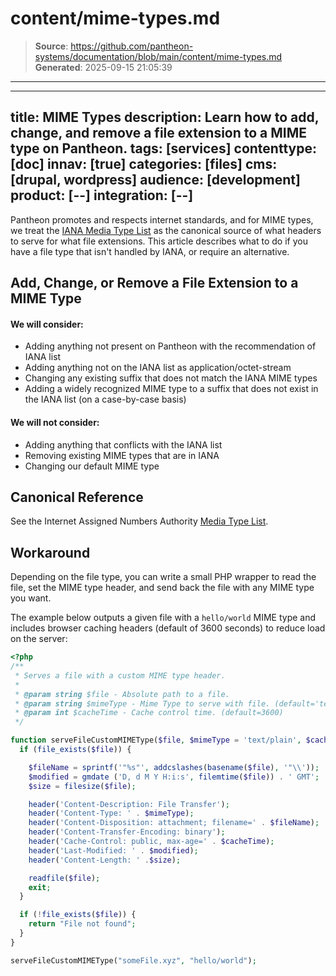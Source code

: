 # content/mime-types.md

> **Source**: https://github.com/pantheon-systems/documentation/blob/main/content/mime-types.md
> **Generated**: 2025-09-15 21:05:39

---

---
title: MIME Types
description: Learn how to add, change, and remove a file extension to a MIME type on Pantheon.
tags: [services]
contenttype: [doc]
innav: [true]
categories: [files]
cms: [drupal, wordpress]
audience: [development]
product: [--]
integration: [--]
---
Pantheon promotes and respects internet standards, and for MIME types, we treat the [IANA Media Type List](https://www.iana.org/assignments/media-types/media-types.xhtml) as the canonical source of what headers to serve for what file extensions. This article describes what to do if you have a file type that isn't handled by IANA, or require an alternative.

## Add, Change, or Remove a File Extension to a MIME Type

#### We will consider:
- Adding anything not present on Pantheon with the recommendation of IANA list
- Adding anything not on the IANA list as application/octet-stream
- Changing any existing suffix that does not match the IANA MIME types
- Adding a widely recognized MIME type to a suffix that does not exist in the IANA list (on a case-by-case basis)

#### We will not consider:
- Adding anything that conflicts with the IANA list
- Removing existing MIME types that are in IANA
- Changing our default MIME type

## Canonical Reference
See the Internet Assigned Numbers Authority [Media Type List](https://www.iana.org/assignments/media-types/media-types.xhtml).

## Workaround
Depending on the file type, you can write a small PHP wrapper to read the file, set the MIME type header, and send back the file with any MIME type you want. 

The example below outputs a given file with a `hello/world` MIME type and includes browser caching headers (default of 3600 seconds) to reduce load on the server:

```php
<?php
/**
 * Serves a file with a custom MIME type header.
 *
 * @param string $file - Absolute path to a file.
 * @param string $mimeType - Mime Type to serve with file. (default='text/plain')
 * @param int $cacheTime - Cache control time. (default=3600)
 */

function serveFileCustomMIMEType($file, $mimeType = 'text/plain', $cacheTime = 3600) {
  if (file_exists($file)) {

    $fileName = sprintf('"%s"', addcslashes(basename($file), '"\\'));
    $modified = gmdate ('D, d M Y H:i:s', filemtime($file)) . ' GMT';
    $size = filesize($file);

    header('Content-Description: File Transfer');
    header('Content-Type: ' . $mimeType);
    header('Content-Disposition: attachment; filename=' . $fileName);
    header('Content-Transfer-Encoding: binary');
    header('Cache-Control: public, max-age=' . $cacheTime);
    header('Last-Modified: ' . $modified);
    header('Content-Length: ' .$size);

    readfile($file);
    exit;
  }

  if (!file_exists($file)) {
    return "File not found";
  }
}

serveFileCustomMIMEType("someFile.xyz", "hello/world");
```
